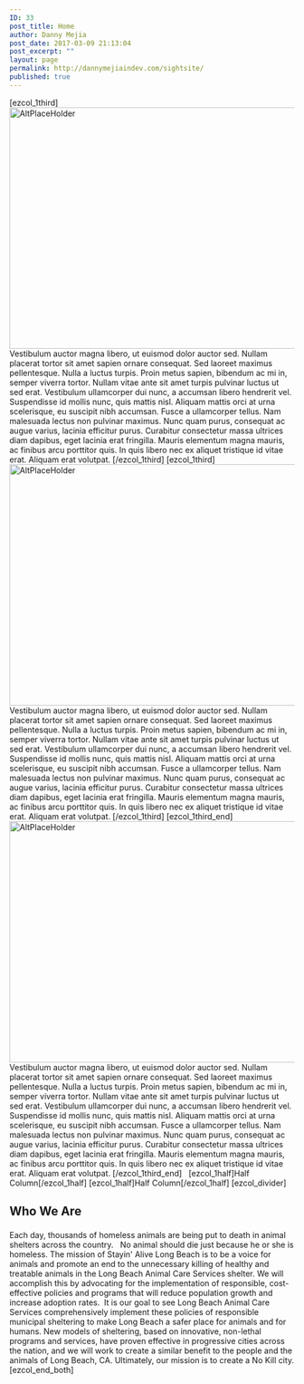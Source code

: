 ```yaml
---
ID: 33
post_title: Home
author: Danny Mejia
post_date: 2017-03-09 21:13:04
post_excerpt: ""
layout: page
permalink: http://dannymejiaindev.com/sightsite/
published: true
---
```

[ezcol_1third] <img id="longdesc-return-50" class="aligncenter wp-image-50 size-full" src="http://dannymejiaindev.com/sightsite/wp-content/uploads/2017/03/Reverse-Image-Search-Engines-Apps-And-Its-Uses-2016.jpg" alt="AltPlaceHolder" width="640" height="426" longdesc="http://dannymejiaindev.com/sightsite?longdesc=50&referrer=58" /> Vestibulum auctor magna libero, ut euismod dolor auctor sed. Nullam placerat tortor sit amet sapien ornare consequat. Sed laoreet maximus pellentesque. Nulla a luctus turpis. Proin metus sapien, bibendum ac mi in, semper viverra tortor. Nullam vitae ante sit amet turpis pulvinar luctus ut sed erat. Vestibulum ullamcorper dui nunc, a accumsan libero hendrerit vel. Suspendisse id mollis nunc, quis mattis nisl. Aliquam mattis orci at urna scelerisque, eu suscipit nibh accumsan. Fusce a ullamcorper tellus. Nam malesuada lectus non pulvinar maximus. Nunc quam purus, consequat ac augue varius, lacinia efficitur purus. Curabitur consectetur massa ultrices diam dapibus, eget lacinia erat fringilla. Mauris elementum magna mauris, ac finibus arcu porttitor quis. In quis libero nec ex aliquet tristique id vitae erat. Aliquam erat volutpat. [/ezcol_1third] [ezcol_1third] <img id="longdesc-return-50" class="aligncenter wp-image-50 size-full" src="http://dannymejiaindev.com/sightsite/wp-content/uploads/2017/03/Reverse-Image-Search-Engines-Apps-And-Its-Uses-2016.jpg" alt="AltPlaceHolder" width="640" height="426" longdesc="http://dannymejiaindev.com/sightsite?longdesc=50&referrer=58" /> Vestibulum auctor magna libero, ut euismod dolor auctor sed. Nullam placerat tortor sit amet sapien ornare consequat. Sed laoreet maximus pellentesque. Nulla a luctus turpis. Proin metus sapien, bibendum ac mi in, semper viverra tortor. Nullam vitae ante sit amet turpis pulvinar luctus ut sed erat. Vestibulum ullamcorper dui nunc, a accumsan libero hendrerit vel. Suspendisse id mollis nunc, quis mattis nisl. Aliquam mattis orci at urna scelerisque, eu suscipit nibh accumsan. Fusce a ullamcorper tellus. Nam malesuada lectus non pulvinar maximus. Nunc quam purus, consequat ac augue varius, lacinia efficitur purus. Curabitur consectetur massa ultrices diam dapibus, eget lacinia erat fringilla. Mauris elementum magna mauris, ac finibus arcu porttitor quis. In quis libero nec ex aliquet tristique id vitae erat. Aliquam erat volutpat. [/ezcol_1third] [ezcol_1third_end] <img id="longdesc-return-50" class="aligncenter wp-image-50 size-full" src="http://dannymejiaindev.com/sightsite/wp-content/uploads/2017/03/Reverse-Image-Search-Engines-Apps-And-Its-Uses-2016.jpg" alt="AltPlaceHolder" width="640" height="426" longdesc="http://dannymejiaindev.com/sightsite?longdesc=50&referrer=58" /> Vestibulum auctor magna libero, ut euismod dolor auctor sed. Nullam placerat tortor sit amet sapien ornare consequat. Sed laoreet maximus pellentesque. Nulla a luctus turpis. Proin metus sapien, bibendum ac mi in, semper viverra tortor. Nullam vitae ante sit amet turpis pulvinar luctus ut sed erat. Vestibulum ullamcorper dui nunc, a accumsan libero hendrerit vel. Suspendisse id mollis nunc, quis mattis nisl. Aliquam mattis orci at urna scelerisque, eu suscipit nibh accumsan. Fusce a ullamcorper tellus. Nam malesuada lectus non pulvinar maximus. Nunc quam purus, consequat ac augue varius, lacinia efficitur purus. Curabitur consectetur massa ultrices diam dapibus, eget lacinia erat fringilla. Mauris elementum magna mauris, ac finibus arcu porttitor quis. In quis libero nec ex aliquet tristique id vitae erat. Aliquam erat volutpat. [/ezcol_1third_end]   [ezcol_1half]Half Column[/ezcol_1half] [ezcol_1half]Half Column[/ezcol_1half] [ezcol_divider] <h2 class="wsite-content-title">
  Who We Are
</h2> Each day, thousands of homeless animals are being put to death in animal shelters across the country.   No animal should die just because he or she is homeless. The mission of Stayin' Alive Long Beach is to be a voice for animals and promote an end to the unnecessary killing of healthy and treatable animals in the Long Beach Animal Care Services shelter. We will accomplish this by advocating for the implementation of responsible, cost-effective policies and programs that will reduce population growth and increase adoption rates.  It is our goal to see Long Beach Animal Care Services comprehensively implement these policies of responsible municipal sheltering to make Long Beach a safer place for animals and for humans. New models of sheltering, based on innovative, non-lethal programs and services, have proven effective in progressive cities across the nation, and we will work to create a similar benefit to the people and the animals of Long Beach, CA. Ultimately, our mission is to create a No Kill city. [ezcol_end_both]